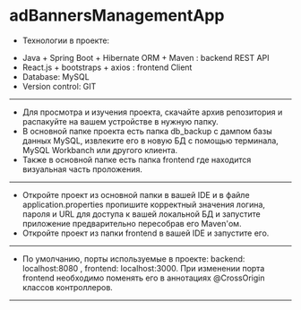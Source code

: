 # adBannersManagementApp

+ Технологии в проекте:
- Java + Spring Boot + Hibernate ORM + Maven : backend REST API
- React.js + bootstraps + axios : frontend Client
- Database: MySQL
- Version control: GIT
----
+ Для просмотра и изучения проекта, скачайте архив репозитория и распакуйте на вашем устройстве в нужную папку.
+ В основной папке проекта есть папка db_backup с дампом базы данных MySQL, извлеките его в новую БД с помощью терминала, MySQL Workbanch или другого клиента.
+ Также в основной папке есть папка frontend где находится визуальная часть проложения.
----
+ Откройте проект из основной папки в вашей IDE и в файле application.properties пропишите корректный значения логина, 
пароля и URL для доступа к вашей локальной БД и запустите приложение предварительно пересобрав его Mаven'ом.
+ Откройте проект из папки frontend в вашей IDE и запустите его.
----
+ По умолчанию, порты используемые в проекте: backend: localhost:8080 , frontend: localhost:3000. При изменении порта frontend необходимо поменять его в аннотациях 
@CrossOrigin классов контроллеров.
----
